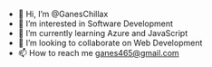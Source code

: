 - 👋 Hi, I’m @GanesChillax
- 👀 I’m interested in Software Development
- 🌱 I’m currently learning Azure and JavaScript
- 💞️ I’m looking to collaborate on Web Development
- 📫 How to reach me ganes465@gmail.com

<!---
GanesChillax/GanesChillax is a ✨ special ✨ repository because its `README.md` (this file) appears on your GitHub profile.
You can click the Preview link to take a look at your changes.
--->
